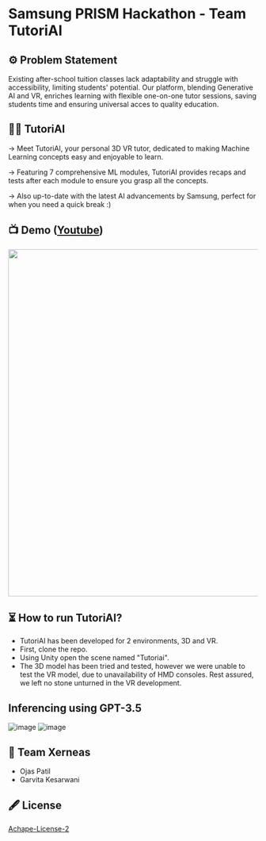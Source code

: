 # Samsung PRISM Hackathon - Team TutoriAI

## :gear: Problem Statement 
Existing after-school tuition classes lack adaptability and struggle with accessibility, limiting students' potential. Our platform, blending Generative AI and VR, enriches learning with flexible one-on-one tutor sessions, saving students time and ensuring universal acces to quality education.


## 👩‍🎓 TutoriAI 
-> Meet TutoriAI, your personal 3D VR tutor, dedicated to making Machine Learning concepts easy and enjoyable to learn.

-> Featuring 7 comprehensive ML modules, TutoriAI provides recaps and tests after each module to ensure you grasp all the concepts.

-> Also up-to-date with the latest AI advancements by Samsung, perfect for when you need a quick break :)


## :tv: Demo ([Youtube](https://youtu.be/UMDKsu72CrE))

<!--
[![image](https://github.com/Patil-Ojas/Retainify-Attrition-Analyzer/assets/128805590/4b6d9f7b-d2f6-45b7-8dc0-5a2adb3865c1)
)](https://youtu.be/UMDKsu72CrE) -->

<a href="https://youtu.be/UMDKsu72CrE" target="_blank">
  <img src="https://github.com/Patil-Ojas/Retainify-Attrition-Analyzer/assets/128805590/4b6d9f7b-d2f6-45b7-8dc0-5a2adb3865c1" width="700"/>
</a>


## :hourglass_flowing_sand: How to run TutoriAI? 

 - TutoriAI has been developed for 2 environments, 3D and VR.
 - First, clone the repo.
 - Using Unity open the scene named "Tutoriai".
 - The 3D model has been tried and tested, however we were unable to test the VR model, due to unavailability of HMD consoles. Rest assured, we left no stone unturned in the VR development.


<!--
## :warning: Framework & TechStack used

-> [PyTorch](https://pytorch.org/)

-> [Openai-gym](https://openai.com/index/openai-gym-beta/)

-> [PPO](https://openai.com/index/openai-baselines-ppo/)

-> [SB-3](https://stable-baselines3.readthedocs.io/en/master/)

-> [Optuna](https://optuna.org/)
-->
  
## Inferencing using GPT-3.5
![image](https://github.com/Patil-Ojas/Surgical-Tool-Detector/assets/128805590/9dedc893-94f1-4bc9-973d-b3960ed17fbc)
![image](https://github.com/Patil-Ojas/Surgical-Tool-Detector/assets/128805590/103d1dc0-cf9c-4717-b7cb-8315ac548914)

<!--
## :handshake: Contribution
Feel free to **file a new issue** with a respective title and description on the the [Street-Fighter-AI](https://github.com/Patil-Ojas/Street-FIghter-AI/issues) repository.
Please do not hesitate to contact me on any socials if you need the ROM or trained model files, have fun!
--> 

## :handshake: Team Xerneas
- Ojas Patil
- Garvita Kesarwani

## :fountain_pen: License
[Achape-License-2](https://github.com/Patil-Ojas/Surgical-Tool-Detector/blob/main/LICENSE)

